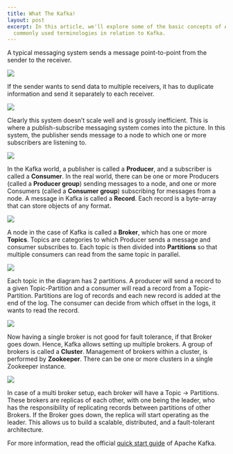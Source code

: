```yaml
---
title: What The Kafka!
layout: post
excerpt: In this article, we'll explore some of the basic concepts of Apache Kafka with hand drawn illustrations and cover all the
  commonly used terminologies in relation to Kafka.
---
```


A typical messaging system sends a message point-to-point from the sender to the receiver.

![](https://paper-attachments.dropbox.com/s_C7CD0664535555038C18DBF202656ABC76127B377A7C8572729058D1F53C5EE0_1610712851413_image.png)


If the sender wants to send data to multiple receivers, it has to duplicate information and send it separately to each receiver.

![](https://paper-attachments.dropbox.com/s_C7CD0664535555038C18DBF202656ABC76127B377A7C8572729058D1F53C5EE0_1610713112466_image.png)


Clearly this system doesn’t scale well and is grossly inefficient. This is where a publish-subscribe messaging system comes into the picture. In this system, the publisher sends message to a node to which one or more subscribers are listening to.

![](https://paper-attachments.dropbox.com/s_C7CD0664535555038C18DBF202656ABC76127B377A7C8572729058D1F53C5EE0_1610713424245_image.png)

In the Kafka world, a publisher is called a **Producer**, and a subscriber is called a **Consumer**. In the real world, there can be one or more Producers (called a **Producer group**) sending messages to a node, and one or more Consumers (called a **Consumer group**) subscribing for messages from a node. A message in Kafka is called a **Record**. Each record is a byte-array that can store objects of any format.

![](https://paper-attachments.dropbox.com/s_C7CD0664535555038C18DBF202656ABC76127B377A7C8572729058D1F53C5EE0_1610713819285_image.png)

A node in the case of Kafka is called a **Broker**, which has one or more **Topics**. Topics are categories to which Producer sends a message and consumer subscribes to. Each topic is then divided into **Partitions** so that multiple consumers can read from the same topic in parallel.

![](https://paper-attachments.dropbox.com/s_C7CD0664535555038C18DBF202656ABC76127B377A7C8572729058D1F53C5EE0_1610716193159_image.png)

Each topic in the diagram has 2 partitions. A producer will send a record to a given Topic-Partition and a consumer will read a record from a Topic-Partition. Partitions are log of records and each new record is added at the end of the log. The consumer can decide from which offset in the logs, it wants to read the record.

![](https://paper-attachments.dropbox.com/s_C7CD0664535555038C18DBF202656ABC76127B377A7C8572729058D1F53C5EE0_1610716138452_image.png)

Now having a single broker is not good for fault tolerance, if that Broker goes down. Hence, Kafka allows setting up multiple brokers. A group of brokers is called a **Cluster**. Management of brokers within a cluster, is performed by **Zookeeper**. There can be one or more clusters in a single Zookeeper instance.

![](https://paper-attachments.dropbox.com/s_C7CD0664535555038C18DBF202656ABC76127B377A7C8572729058D1F53C5EE0_1610716843589_image.png)

In case of a multi broker setup, each broker will have a Topic → Partitions. These brokers are replicas of each other, with one being the leader, who has the responsibility of replicating records between partitions of other Brokers. If the Broker goes down, the replica will start operating as the leader. This allows us to build a scalable, distributed, and a fault-tolerant architecture.

For more information, read the official [quick start guide](https://kafka.apache.org/quickstart) of Apache Kafka.